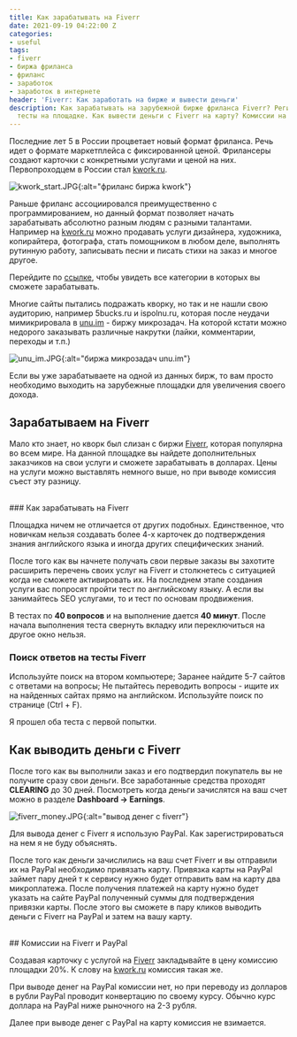 ```yaml
---
title: Как зарабатывать на Fiverr
date: 2021-09-19 04:22:00 Z
categories:
- useful
tags:
- fiverr
- биржа фриланса
- фриланс
- заработок
- заработок в интернете
header: 'Fiverr: Как заработать на бирже и вывести деньги'
description: Как зарабатывать на зарубежной бирже фриланса Fiverr? Регистрация и обязательные
  тесты на площадке. Как вывести деньги с Fiverr на карту? Комиссии на вывод средств...
---
```


Последние лет 5 в России процветает новый формат фриланса. Речь идет о формате маркетплейса с фиксированной ценой. Фрилансеры создают карточки с конкретными услугами и ценой на них. Первопроходцем в России стал [kwork.ru](https://kwork.ru/?ref=10649).

![kwork_start.JPG](/uploads/kwork_start.JPG){:alt="фриланс биржа kwork"}

Раньше фриланс ассоциировался преимущественно с программированием, но данный формат позволяет начать зарабатывать абсолютно разным людям с разными талантами. Например на [kwork.ru](https://kwork.ru/?ref=10649) можно продавать услуги дизайнера, художника, копирайтера, фотографа, стать помощником в любом деле, выполнять рутинную работу, записывать песни и писать стихи на заказ и многое другое. 

Перейдите по [ссылке](https://kwork.ru/?ref=10649), чтобы увидеть все категории в которых вы сможете зарабатывать.

Многие сайты пытались подражать кворку, но так и не нашли свою аудиторию, например 5bucks.ru и ispolnu.ru, которая после неудачи мимикрировала в [unu.im](https://unu.im/re/896811) - биржу микрозадач. На которой кстати можно недорого заказывать различные накрутки (лайки, комментарии, переходы и т.п.)

![unu_im.JPG](/uploads/unu_im.JPG){:alt="биржа микрозадач unu.im"}

Если вы уже зарабатываете на одной из данных бирж, то вам просто необходимо выходить на зарубежные площадки для увеличения своего дохода.

## Зарабатываем на Fiverr

Мало кто знает, но кворк был слизан с биржи [Fiverr](http://www.fiverr.com/s2/afe60823a5), которая популярна во всем мире. На данной площадке вы найдете дополнительных заказчиков на свои услуги и сможете зарабатывать в долларах. Цены на услуги можно выставлять немного выше, но при выводе комиссия съест эту разницу.

<div>
<script async src="//pagead2.googlesyndication.com/pagead/js/adsbygoogle.js"></script>
<!-- html blog article adaptive -->
<ins class="adsbygoogle"
     style="display:block"
     data-ad-client="ca-pub-7700451254687983"
     data-ad-slot="1629640353"
     data-ad-format="auto"
     data-full-width-responsive="true"></ins>
<script>
(adsbygoogle = window.adsbygoogle || []).push({});
</script>
</div>

<br>
### Как зарабатывать на Fiverr

Площадка ничем не отличается от других подобных. Единственное, что новичкам нельзя создавать более 4-х карточек до подтверждения знания английского языка и иногда других специфических знаний.

После того как вы начнете получать свои первые заказы вы захотите расширить перечень своих услуг на Fiverr и столкнетесь с ситуацией когда не сможете активировать их. На последнем этапе создания услуги вас попросят пройти тест по английскому языку. А если вы занимайтесь SEO услугами, то и тест по основам продвижения.

В тестах по **40 вопросов** и на выполнение дается **40 минут**. После начала выполнения теста свернуть вкладку или переключиться на другое окно нельзя. 

### Поиск ответов на тесты Fiverr

Используйте поиск на втором компьютере;
Заранее найдите 5-7 сайтов с ответами на вопросы;
Не пытайтесь переводить вопросы - ищите их на найденных сайтах прямо на английском. Используйте поиск по странице (Ctrl + F).

Я прошел оба теста с первой попытки.

## Как выводить деньги с Fiverr

После того как вы выполнили заказ и его подтвердил покупатель вы не получите сразу свои деньги. Все заработанные средства проходят **CLEARING** до 30 дней. Посмотреть когда деньги зачислятся на ваш счет можно в разделе **Dashboard -> Earnings**.

![fiverr_money.JPG](/uploads/fiverr_money.JPG){:alt="вывод денег с fiverr"}

Для вывода денег с Fiverr я использую PayPal. Как зарегистрироваться на нем я не буду объяснять.

После того как деньги зачислились на ваш счет Fiverr и вы отправили их на PayPal необходимо привязать карту. Привязка карты на PayPal займет пару дней т к сервису нужно будет отправить вам на карту два микроплатежа. После получения платежей на карту нужно будет указать на сайте PayPal полученный суммы для подтверждения привязки карты. После этого вы сможете в пару кликов выводить деньги с Fiverr на PayPal и затем на вашу карту.

<div>
<script async src="//pagead2.googlesyndication.com/pagead/js/adsbygoogle.js"></script>
<!-- html blog article adaptive -->
<ins class="adsbygoogle"
     style="display:block"
     data-ad-client="ca-pub-7700451254687983"
     data-ad-slot="1629640353"
     data-ad-format="auto"
     data-full-width-responsive="true"></ins>
<script>
(adsbygoogle = window.adsbygoogle || []).push({});
</script>
</div>

<br>
## Комиссии на Fiverr и PayPal

Создавая карточку с услугой на [Fiverr](http://www.fiverr.com/s2/afe60823a5) закладывайте в цену комиссию площадки 20%. К слову на [kwork.ru](https://kwork.ru/?ref=10649) комиссия такая же. 

При выводе денег на PayPal комиссии нет, но при переводу из долларов в рубли PayPal проводит конвертацию по своему курсу. Обычно курс доллара на PayPal ниже рыночного на 2-3 рубля.

Далее при выводе денег с PayPal на карту комиссия не взимается.